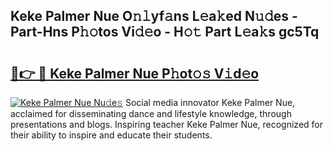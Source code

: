 ## Keke Palmer Nue O𝚗𝚕yf𝚊ns L𝚎a𝚔ed N𝚞𝚍es - Part-Hns P𝚑𝚘tos Vi𝚍𝚎o - H𝚘𝚝 Part L𝚎a𝚔s gc5Tq

# <h2><a href="http://kfaclc.oniu.top/?m=Keke+Palmer+Nue">🔗👉 🔴 Keke Palmer Nue P𝚑ot𝚘𝚜 V𝚒d𝚎o</a></h2>

[![Keke Palmer Nue Nu𝚍e𝚜](https://i.imgur.com/0qMVB7G.gif)](http://kfaclc.oniu.top/?m=Keke+Palmer+Nue)
Social media innovator Keke Palmer Nue, acclaimed for disseminating dance and lifestyle knowledge, through presentations and blogs. Inspiring teacher Keke Palmer Nue, recognized for their ability to inspire and educate their students.  
